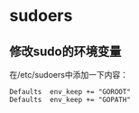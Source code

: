 # sudoers

## 修改sudo的环境变量

在/etc/sudoers中添加一下内容：

```
Defaults  env_keep += "GOROOT"
Defaults  env_keep += "GOPATH"
```
